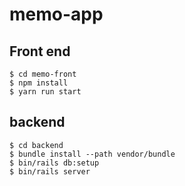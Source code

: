 # memo-app
## Front end
```
$ cd memo-front
$ npm install
$ yarn run start
```

## backend
```
$ cd backend
$ bundle install --path vendor/bundle
$ bin/rails db:setup
$ bin/rails server
```
